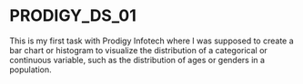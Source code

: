 # PRODIGY_DS_01
This is my first task with Prodigy Infotech where I was supposed to create a bar chart or histogram to visualize the distribution of a categorical or continuous variable, such as the distribution of ages or genders in a population. 

